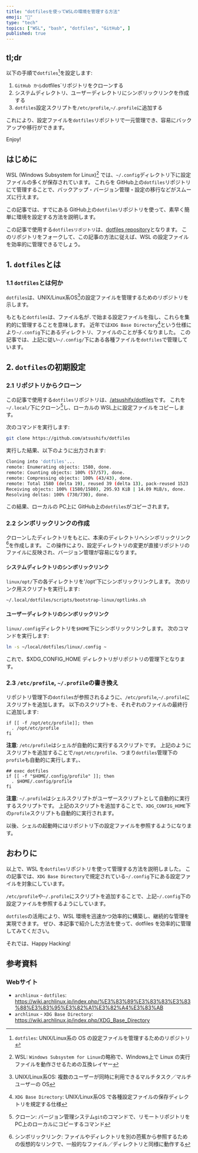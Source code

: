 ```yaml
---
title: "dotfilesを使ってWSLの環境を管理する方法"
emoji: "🐧"
type: "tech"
topics: ["WSL", "bash", "dotfiles", "GitHub", ]
published: true
---
```


## tl;dr

以下の手順で`dotfiles`[^1]を設定します:

1. `GitHub から`dotfiles`リポジトリをクローンする
2. システムディレクトリ、ユーザーディレクトリにシンボリックリンクを作成する
3. `dotfiles`設定スクリプトを`/etc/profile`,`~/.profile`に追加する

これにより、設定ファイルを`dotfiles`リポジトリで一元管理でき、容易にバックアップや移行ができます。

Enjoy!

## はじめに

WSL (Windows Subsystem for Linux)[^2] では、`~/.config`ディレクトリ下に設定ファイルの多くが保存されています。
これらを GitHub上の`dotfiles`リポジトリにて管理することで、バックアップ・バージョン管理・設定の移行などがスムーズに行えます。

この記事では、すでにある GitHub上の`dotfiles`リポジトリを使って、素早く簡単に環境を設定する方法を説明します。

この記事で使用する`dotfilesリポジトリ`は、[dotfiles repository](https://github.com/atsushifx/dotfiles)となります。
このリポジトリをフォークして、この記事の方法に従えば、WSL の設定ファイルを効率的に管理できるでしょう。

## 1. `dotfiles`とは

### 1.1 `dotfiles`とは何か

`dotfiles`は、UNIX/Linux系OS[^3]の設定ファイルを管理するためのリポジトリを示します。

もともと`dotfiles`は、ファイル名が`.`で始まる設定ファイルを指し、これらを集約的に管理することを意味します。
近年では`XDG Base Directory`[^4]という仕様により`~/.config`下にあるディレクトリ、ファイルのことが多くなりました。
この記事では、上記に従い`~/.config/`下にある各種ファイルを`dotfiles`で管理しています。

## 2. `dotfiles`の初期設定

### 2.1 リポジトリからクローン

この記事で使用する`dotfiles`リポジトリは、[/atsushifx/dotfiles](https://github.com/atsushifx/dotfiles)です。
これを`~/.local/`下にクローン[^5]し、ローカルの WSL上に設定ファイルをコピーします。

次のコマンドを実行します:

```bash
git clone https://github.com/atsushifx/dotfiles
```

実行した結果、以下のように出力されます:

```bash
Cloning into 'dotfiles'...
remote: Enumerating objects: 1580, done.
remote: Counting objects: 100% (57/57), done.
remote: Compressing objects: 100% (43/43), done.
remote: Total 1580 (delta 19), reused 39 (delta 13), pack-reused 1523
Receiving objects: 100% (1580/1580), 295.93 KiB | 14.09 MiB/s, done.
Resolving deltas: 100% (730/730), done.
```

この結果、ローカルの PC上に GitHub上の`dotfiles`がコピーされます。

### 2.2 シンボリックリンクの作成

クローンしたディレクトリをもとに、本来のディレクトリへシンボリックリンク[^6]を作成します。
この操作により、設定ディレクトリの変更が直接リポジトリのファイルに反映され、バージョン管理が容易になります。

#### システムディレクトリのシンボリックリンク

`linux/opt/`下の各ディレクトリを'/opt'下にシンボリックリンクします。
次のリンク用スクリプトを実行します:

```bash
~/.local/dotfiles/scripts/bootstrap-linux/optlinks.sh
```

#### ユーザーディレクトリのシンボリックリンク

`linux/.config`ディレクトリを`$HOME`下にシンボリックリンクします。
次のコマンドを実行します:

```bash
ln -s ~/local/dotfiles/linux/.config ~
```

これで、$XDG_CONFIG_HOME ディレクトリがリポジトリの管理下となります。

### 2.3 `/etc/profile`, `~/.profile`の書き換え

リポジトリ管理下の`dotfiles`が参照されるように、`/etc/profile`,`~/.profile`にスクリプトを追加します。
以下のスクリプトを、それぞれのファイルの最終行に追加します:

```bash: /etc/profile
if [[ -f /opt/etc/profile]]; then
  . /opt/etc/profile
fi
```

**注意**:
`/etc/profile`はシェルが自動的に実行するスクリプトです。
上記のようにスクリプトを追加することで`/opt/etc/profile`、つまり`dotfiles`管理下の`profile`も自動的に実行します。、

```bash: ~/.profile
## exec dotfiles
if [[ -f "$HOME/.config/profile" ]]; then
  . $HOME/.config/profile
fi
```

**注意**:
`~/.profile`はシェルスクリプトがユーザースクリプトとして自動的に実行するスクリプトです。
上記のスクリプトを追加することで、`XDG_CONFIG_HOME`下の`profile`スクリプトも自動的に実行されます。

以後、シェルの起動時にはリポジトリ下の設定ファイルを参照するようになります。

## おわりに

以上で、WSL を`dotfiles`リポジトリを使って管理する方法を説明しました。
この記事では、`XDG Base Directory`で規定されている`~/.config`下にある設定ファイルを対象にしています。

`/etc/profile`や`~/.profile`にスクリプトを追加することで、上記`~/.config`下の設定ファイルを参照するようにしています。

`dotfiles`の活用により、WSL 環境を迅速かつ効率的に構築し、継続的な管理を実現できます。
ぜひ、本記事で紹介した方法を使って、dotfiles を効率的に管理してみてください。

それでは、Happy Hacking!

## 参考資料

### Webサイト

- `archlinux` - `dotfiles`: <https://wiki.archlinux.jp/index.php/%E3%83%89%E3%83%83%E3%83%88%E3%83%95%E3%82%A1%E3%82%A4%E3%83%AB>
- `archlinux` - `XDG Base Directory`: <https://wiki.archlinux.jp/index.php/XDG_Base_Directory>

[^1]: `dotfiles`: UNIX/Linux系の OS の設定ファイルを管理するためのリポジトリ
[^2]: WSL: `Windows Subsystem for Linux`の略称で、Windows上で Linux の実行ファイルを動作させるための互換レイヤー
[^3]: UNIX/Linux系OS: 複数のユーザーが同時に利用できるマルチタスク／マルチユーザーの OS
[^4]: `XDG Base Directory`: UNIX/Linux系OS で各種設定ファイルの保存ディレクトリを規定する仕様
[^5]: クローン: バージョン管理システム`git`のコマンドで、リモートリポジトリを PC上のローカルにコピーするコマンド
[^6]: シンボリックリンク: ファイルやディレクトリを別の芭蕉から参照するための仮想的なリンクで、一般的なファイル／ディレクトリと同様に動作する
